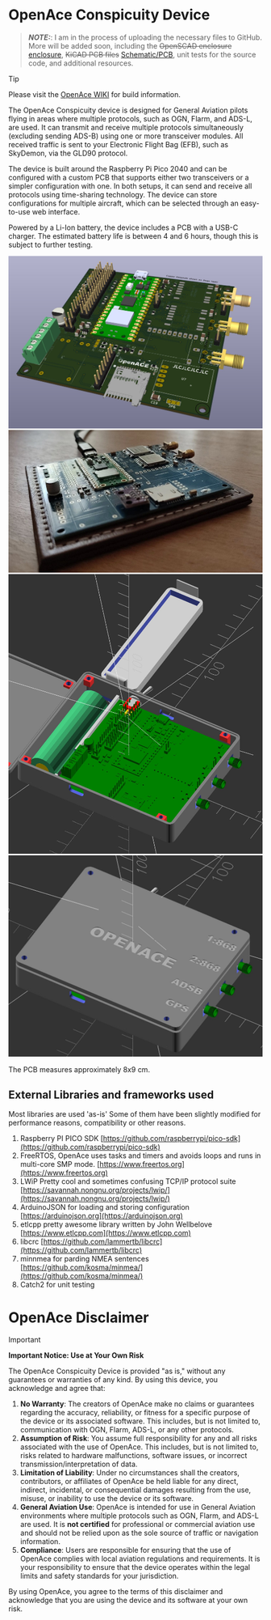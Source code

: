 # OpenAce Conspicuity Device

> **_NOTE:_**: 
> I am in the process of uploading the necessary files to GitHub. More will be added soon, including the ~~OpenSCAD enclosure~~ [enclosure](https://github.com/rvt/OpenAce/tree/initial/enclosure), ~~KiCAD PCB files~~ [Schematic/PCB](https://github.com/rvt/OpenAce/tree/initial/OpenACE%20V0.0.2), unit tests for the source code, and additional resources.

> [!TIP]
> Please visit the [OpenAce WIKI](https://github.com/rvt/OpenAce/wiki) for build information.

The OpenAce Conspicuity device is designed for General Aviation pilots flying in areas where multiple protocols, such as OGN, Flarm, and ADS-L, are used. It can transmit and receive multiple protocols simultaneously (excluding sending ADS-B) using one or more transceiver modules. All received traffic is sent to your Electronic Flight Bag (EFB), such as SkyDemon, via the GLD90 protocol.

The device is built around the Raspberry Pi Pico 2040 and can be configured with a custom PCB that supports either two transceivers or a simpler configuration with one. In both setups, it can send and receive all protocols using time-sharing technology. The device can store configurations for multiple aircraft, which can be selected through an easy-to-use web interface.

Powered by a Li-Ion battery, the device includes a PCB with a USB-C charger. The estimated battery life is between 4 and 6 hours, though this is subject to further testing.

![KiCAD 3D Rendering](doc/img/kicadpcb.jpg)
![Soldered PCB](doc/img/solderedpcb.jpg)
![OpenScad View (Open)](doc/img/openscadopen.jpg)
![OpenScad View (Closed)](doc/img/openscadclosed.jpg)

The PCB measures approximately 8x9 cm.

## External Libraries and frameworks used

Most libraries are used 'as-is' Some of them have been slightly modified for performance reasons, compatibility or other reasons.

1. Raspberry PI PICO SDK [https://github.com/raspberrypi/pico-sdk](https://github.com/raspberrypi/pico-sdk)
2. FreeRTOS, OpenAce uses tasks and timers and avoids loops and runs in multi-core SMP mode. [https://www.freertos.org](https://www.freertos.org)
3. LWiP Pretty cool and sometimes confusing TCP/IP protocol suite [https://savannah.nongnu.org/projects/lwip/](https://savannah.nongnu.org/projects/lwip/)
4. ArduinoJSON for loading and storing configuration [https://arduinojson.org](https://arduinojson.org)
5. etlcpp pretty awesome library written by John Wellbelove  [https://www.etlcpp.com](https://www.etlcpp.com)
6. libcrc [https://github.com/lammertb/libcrc](https://github.com/lammertb/libcrc)
7. minnmea for parding NMEA sentences [https://github.com/kosma/minmea/](https://github.com/kosma/minmea/)
8. Catch2 for unit testing


# OpenAce Disclaimer

> [!IMPORTANT]
> **Important Notice: Use at Your Own Risk**
>
> The OpenAce Conspicuity Device is provided "as is," without any guarantees or warranties of any kind. By using this device, you acknowledge and agree that:
> 1. **No Warranty**: The creators of OpenAce make no claims or guarantees regarding the accuracy, reliability, or fitness for a specific purpose of the device or its associated software. This includes, but is not limited to, communication with OGN, Flarm, ADS-L, or any other protocols.
> 2. **Assumption of Risk**: You assume full responsibility for any and all risks associated with the use of OpenAce. This includes, but is not limited to, risks related to hardware malfunctions, software issues, or incorrect transmission/interpretation of data.
> 3. **Limitation of Liability**: Under no circumstances shall the creators, contributors, or affiliates of OpenAce be held liable for any direct, indirect, incidental, or consequential damages resulting from the use, misuse, or inability to use the device or its software.
> 4. **General Aviation Use**: OpenAce is intended for use in General Aviation environments where multiple protocols such as OGN, Flarm, and ADS-L are used. It is **not certified** for professional or commercial aviation use and should not be relied upon as the sole source of traffic or navigation information.
> 5. **Compliance**: Users are responsible for ensuring that the use of OpenAce complies with local aviation regulations and requirements. It is your responsibility to ensure that the device operates within the legal limits and safety standards for your jurisdiction.
>
> By using OpenAce, you agree to the terms of this disclaimer and acknowledge that you are using the device and its software at your own risk.

